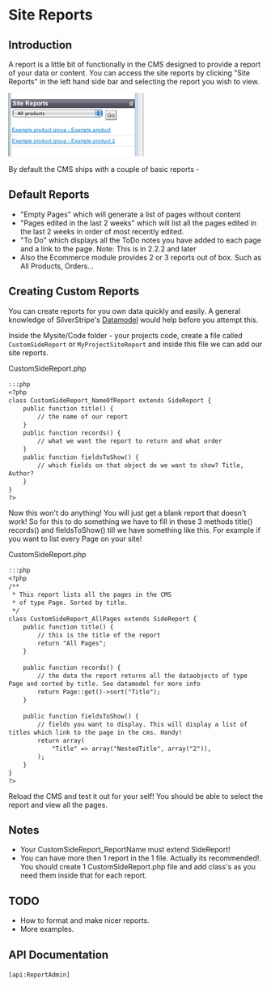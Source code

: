 # Site Reports

## Introduction
A report is a little bit of functionally in the CMS designed to provide a report of your data or content. You can access
the site reports by clicking "Site Reports" in the left hand side bar and selecting the report you wish to view.

![](_images/sitereport.png) 

By default the CMS ships with a couple of basic reports -

## Default Reports

*  "Empty Pages" which will generate a list of pages without content 
*  "Pages edited in the last 2 weeks" which will list all the pages edited in the last 2 weeks in order of most recently
edited.
*  "To Do" which displays all the ToDo notes you have added to each page and a link to the page. Note: This is in 2.2.2 and
later
*  Also the Ecommerce module provides 2 or 3 reports out of box. Such as All Products, Orders...

## Creating Custom Reports

You can create reports for you own data quickly and easily. A general knowledge of SilverStripe's
[Datamodel](/topics/datamodel) would help before you attempt this. 

Inside the Mysite/Code folder - your projects code, create a file called `CustomSideReport` or `MyProjectSiteReport` and
inside this file we can add our site reports.

CustomSideReport.php 

	:::php
	<?php
	class CustomSideReport_NameOfReport extends SideReport {
		public function title() {
			// the name of our report
		}
		public function records() {
			// what we want the report to return and what order
		}
		public function fieldsToShow() {
			// which fields on that object do we want to show? Title, Author?
		}
	}
	?>


Now this won't do anything! You will just get a blank report that doesn't work! So for this to do something we have to
fill in these 3 methods title() records() and fieldsToShow() till we have something like this. For example if you want
to list every Page on your site!

CustomSideReport.php

	:::php
	<?php
	/** 
	 * This report lists all the pages in the CMS
	 * of type Page. Sorted by title.
	 */
	class CustomSideReport_AllPages extends SideReport {
		public function title() {
			// this is the title of the report
			return "All Pages";
		}
		
		public function records() {
			// the data the report returns all the dataobjects of type Page and sorted by title. See datamodel for more info
			return Page::get()->sort("Title");
		}
		
		public function fieldsToShow() {
			// fields you want to display. This will display a list of titles which link to the page in the cms. Handy!
			return array(
				"Title" => array("NestedTitle", array("2")),
			);
		}	
	}
	?>


Reload the CMS and test it out for your self! You should be able to select the report and view all the pages.

## Notes

*  Your CustomSideReport_ReportName must extend SideReport!
*  You can have more then 1 report in the 1 file. Actually its recommended!. You should create 1 CustomSideReport.php
file and add class's as you need them inside that for each report.

## TODO

*  How to format and make nicer reports. 
*  More examples.

## API Documentation
`[api:ReportAdmin]`